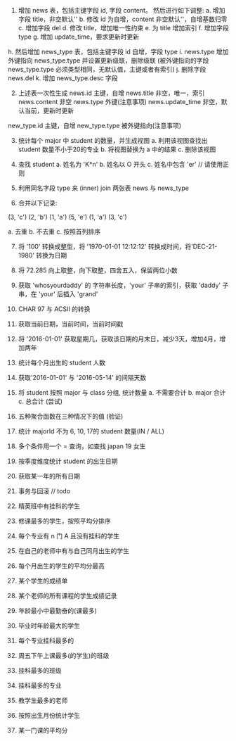 1. 增加 news 表，包括主键字段 id, 字段 content。
  然后进行如下调整:
  a. 增加字段 title，非空默认''
  b. 修改 id 为自增，content 非空默认''，自增基数归零
  c. 增加字段 del
  d. 修改 title，增加唯一性约束
  e. 为 title 增加索引
  f. 增加字段 type
  g. 增加 update_time，要求更新时更新

  h. 然后增加 news_type 表，包括主键字段 id 自增，字段 type
  i. news.type 增加外键指向 news_type.type 并设置更新级联，删除级联
	(被外键指向的字段 news_type.type 必须类型相同，无默认值，主键或者有索引)
  j. 删除字段 news.del
  k. 增加 news_type.desc 字段

2. 上述表一次性生成
  news.id 	主键，自增
  news.title	非空，唯一，索引
  news.content	非空
  news.type	外键(注意事项)
  news.update_time	非空，默认当前，更新时更新

  new_type.id	主键，自增
  new_type.type	被外键指向(注意事项)

3. 统计每个 major 中 student 的数量，并生成视图
  a. 利用该视图查找出 student 数量不小于20的专业
  b. 将视图替换为 a 中的结果
  c. 删除该视图

4. 查找 student
  a. 姓名为 'K*n'
  b. 姓名以 O 开头
  c. 姓名中包含 'er' // 请使用正则

5. 利用同名字段 type 来 (inner) join 两张表 news 与 news_type

6. 合并以下记录: 

  (3, 'c') 
  (2, 'b') 
  (1, 'a') 
  (5, 'e')
  (1, 'a')
  (3, 'c')

  a. 去重
  b. 不去重
  c. 按照首列排序

7. 将 '100' 转换成整型，将 '1970-01-01 12:12:12' 转换成时间，将'DEC-21-1980' 转换为日期

8. 将 72.285 向上取整，向下取整，四舍五入，保留两位小数

9. 获取 'whosyourdaddy' 的 字符串长度，'your' 子串的索引，获取 'daddy' 子串，在 'your' 后插入 'grand'

10. CHAR 97 与 ACSII 的转换

11. 获取当前日期，当前时间，当前时间戳

12. 将 '2016-01-01' 获取星期几，获取该日期的月末日，减少3天，增加4月，增加两年

13. 统计每个月出生的 student 人数

14. 获取'2016-01-01' 与 '2016-05-14' 的间隔天数

15. 将 student 按照 major 与 class 分组, 统计数量
   a. 不需要合计
   b. major 合计
   c. 总合计 (尝试)

16. 五种聚合函数在三种情况下的值 (验证)

17. 统计 majorId 不为 6, 10, 17的 student 数量(IN / ALL)

18. 多个条件用一个 = 查询，如查找 japan 19 女生

19. 按季度维度统计 student 的出生日期

20. 获取某一年的所有日期

21. 事务与回滚	// todo

22. 精英班中有挂科的学生

23. 修课最多的学生，按照平均分排序

24. 每个专业有 n 门 A 且没有挂科的学生

25. 在自己的老师中有与自己同月出生的学生

26. 每个月出生的学生的平均分最高

27. 某个学生的成绩单

28. 某个老师的所有课程的学生成绩记录

29. 年龄最小中最勤奋的(课最多)

30. 毕业时年龄最大的学生

31. 每个专业挂科最多的

32. 周五下午上课最多(的学生)的班级

33. 挂科最多的班级

34. 挂科最多的专业

35. 教学生最多的老师

36. 按照出生月份统计学生

37. 某一门课的平均分
